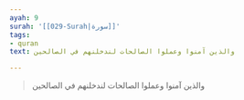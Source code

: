 ```yaml
---
ayah: 9
surah: '[[029-Surah|سورة]]'
tags:
- quran
text: والذين آمنوا وعملوا الصالحات لندخلنهم في الصالحين

---
```

> والذين آمنوا وعملوا الصالحات لندخلنهم في الصالحين
